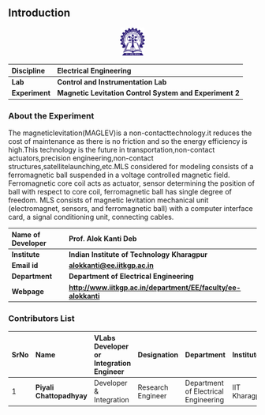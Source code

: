 ## Introduction

<div align="center">
<img src="experiment/images/iitkgp.png" width="10%">
</div>

<b>Discipline | <b> Electrical Engineering 
:--|:--|
<b> Lab | <b> **Control and Instrumentation Lab**
<b> Experiment|     <b> **Magnetic Levitation Control System and Experiment 2**


### About the Experiment 

The magneticlevitation(MAGLEV)is a non-contacttechnology.it reduces the cost of maintenance as there is no friction and so the energy efficiency is high.This technology is the future in
transportation,non-contact actuators,precision engineering,non-contact structures,satellitelaunching,etc.MLS considered for modeling consists of a ferromagnetic ball suspended in a voltage controlled magnetic field. Ferromagnetic core coil acts as actuator, sensor determining the position of ball with respect to core coil,
                                ferromagnetic ball has single degree of freedom.  MLS  consists of magnetic levitation mechanical unit (electromagnet, sensors, and ferromagnetic ball) with a computer
                                interface card, a signal conditioning unit, connecting cables.

<b>Name of Developer | <b> **Prof. Alok Kanti Deb**
:--|:--|
<b> Institute | <b>  **Indian Institute of Technology Kharagpur**
<b> Email id|     <b>  **alokkanti@ee.iitkgp.ac.in**
<b> Department |  **Department of Electrical Engineering**
<b>Webpage| <b> http://www.iitkgp.ac.in/department/EE/faculty/ee-alokkanti

### Contributors List

SrNo | Name | VLabs Developer or Integration Engineer | Designation | Department| Institute
:--|:--|:--|:--|:--|:--|
1 | **Piyali Chattopadhyay** | Developer & Integration | Research Engineer | Department of Electrical Engineering | IIT Kharagpur | 
